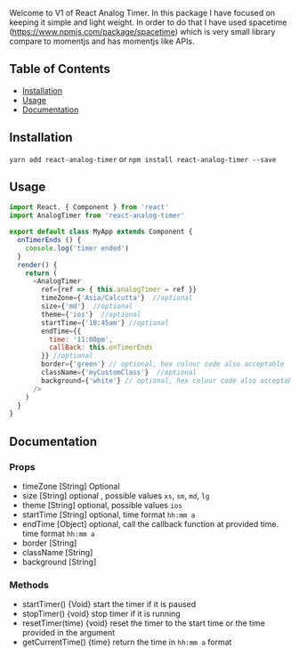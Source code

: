 Welcome to V1 of React Analog Timer. In this package I have focused on keeping it simple and light weight. In order to do that I have used spacetime (https://www.npmjs.com/package/spacetime) which is very small library compare to momentjs and has momentjs like APIs.  
## Table of Contents

- [Installation](#Installation)
- [Usage](#Usage)
- [Documentation](#Documentation)

## Installation

`yarn add react-analog-timer` or `npm install react-analog-timer --save`

## Usage

```js
import React, { Component } from 'react'
import AnalogTimer from 'react-analog-timer'

export default class MyApp extends Component {
  onTimerEnds () {
    console.log('timer ended')
  }
  render() {
    return (
      <AnalogTimer
        ref={ref => { this.analogTimer = ref }}
        timeZone={'Asia/Calcutta'}  //optional
        size={'md'}  //optional
        theme={'ios'}  //optional
        startTime={'10:45am'} //optional
        endTime={{
          time: '11:00pm',
          callBack: this.onTimerEnds
        }} //optional
        border={'green'} // optional, hex colour code also acceptable
        className={'myCustomClass'}  //optional
        background={'white'} // optional, hex colour code also acceptable
      />
    )
  }
}

```

## Documentation

### Props

* timeZone [String] Optional
* size [String] optional , possible values `xs`, `sm`, `md`, `lg`
* theme [String] optional, possible values `ios`
* startTime [String] optional, time format `hh:mm a`
* endTime [Object] optional, call the callback function at provided time. time format `hh:mm a`
* border [String]
* className [String]
* background [String]

### Methods

* startTimer() {Void} start the timer if it is paused
* stopTimer() {void} stop timer if it is running
* resetTimer(time) {void} reset the timer to the start time or the time provided in the argument
* getCurrentTime() {time} return the time in `hh:mm a` format
